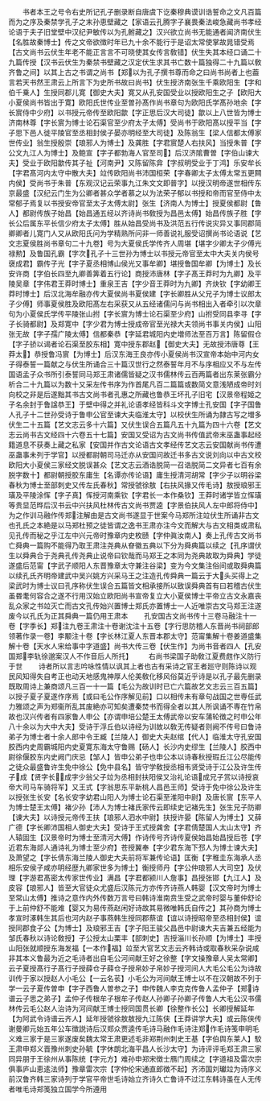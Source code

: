 <!-- { "loadSidebar": true } -->
　　书者本王之号令右史所记孔子删录断自唐虞下讫秦穆典谟训诰誓命之文凡百篇而为之序及秦禁学孔子之末孙恵壁藏之【家语云孔腾字子襄畏秦法峻急藏尚书孝经论语于夫子旧堂壁中汉纪尹敏传以为孔鲋藏之】汉兴欲立尚书无能通者闻济南伏生【名胜故秦博士】传之文帝欲徴时年已九十余不能行于是诏太常使掌故晁错受焉【古文尚书云伏生年老不能正言言不可晓使其女传言敎错】伏生失其本经口诵二十九篇传授【汉书云伏生为秦禁书壁藏之汉定伏生求其书亡数十篇独得二十九篇以敎齐鲁之间】以其上古之书谓之尚书【郑以为孔子撰书尊而命之曰尚书尚者上也葢言若天书然王肃云上所言下为史所书故曰尚书】伏生授济南张生千乘欧阳生【字和伯千乗人】生授同郡儿寛【御史大夫】寛又从孔安国受业以授欧阳生之子【欧阳大小夏侯尚书皆出于寛】欧阳氏世传业至曽孙髙作尚书章句为欧阳氏学髙孙地余【字长賔侍中少府】以书授元帝传至欧阳歙【字正思后汉大司徒】歙以上八世皆为博士济南林尊【字长賔为博士论石渠官至少府太子太傅】受尚书于欧阳髙以授平当【字子思下邑人徙平陵官至丞相封侯子晏亦明经至大司徒】及陈翁生【梁人信都太傅家世传业】翁生授殷崇【琅邪人为博士】及龚胜【字君賔楚人右扶风】当授朱普【字公文九江人为博士】及鲍宣【字子都勃海人官至司】后汉济隂曹曽【字伯山谏大夫】受业于欧阳歙传其子祉【河南尹】又陈留陈弇【字叔明受业于丁鸿】乐安牟长【字君髙河内太守中散大夫】竝传欧阳尚书沛国桓荣【字春卿太子太傅太常五更闗内侯】受尚书于朱普【东观汉记云荣事九江朱文文即普字】以授汉明帝遂世相传东京最盛【汉纪云门生为公卿者甚众学者慕之以为法荣子郁以书授和帝而官至侍中太常郁子焉复以书授安帝官至太子太傅太尉】张生【济南人为博士】授夏侯都尉【鲁人】都尉传族子始昌【始昌通五经以齐诗尚书敎授为昌邑太傅】始昌传族子胜【字长公后属东平长信少府太子太傅】胜从始昌受尚书及洪范五行传说灾异又事同郡简卿卿者儿寛门人又从欧阳氏问为学精熟所问非一师善说礼服受诏撰尚书论语说【艺文志夏侯胜尚书章句二十九卷】号为大夏侯氏学传齐人周堪【堪字少卿太子少傅光禄勲】及鲁国孔霸【字次孔子十三世孙为博士以书授元帝官至太中大夫关内侯号襃成君】霸传子光【字子夏丞相博山侯光又事牟卿】堪授鲁国牟卿【为博士】及长安许商【字伯长四至九卿善筭着五行论】商授沛唐林【字子髙王莽时为九卿】及平陵吴章【字伟君王莽时博士】重泉王吉【字少音王莽时为九卿】齐炔钦【字幼卿王莽时博士】后汉北海牟融亦传大夏侯尚书夏侯建【字长卿胜从父兄子为博士议郎太子少傅】师事夏侯胜及欧阳髙左右采获又从五经诸儒问与尚书相出入者牵引以次章句为小夏侯氏学传平陵张山拊【字长賔为博士论石渠至少府】山拊受同县李寻【字子长骑都尉】及郑寛中【字少君为博士授成帝官至光禄大夫领尚书事关内侯】山阳张无故【字子孺广陵太傅】信都秦恭【字延君城阳内史増师法至百万言】陈留假仓【字子骄以谒者论石渠至胶东相】寛中授东郡赵【御史大夫】无故授沛唐尊【王莽太】恭授鲁冯賔【为博士】后汉东海王良亦传小夏侯尚书汉宣帝本始中河内女子得泰誓一篇献之与伏生所诵合三十篇汉世行之然泰誓年月不与序相应又不与左传国语孟子众书所引泰誓同马郑王肃诸儒皆疑之汉书儒林传云百两篇者出东莱张霸分析合二十九篇以为数十又采左传书序为作首尾凡百二篇篇或数简文意浅陋成帝时刘向校之非是后遂黜其书古文尚书者孔惠之所藏也鲁恭王坏孔子旧宅【汉景帝程姬之子名余封于鲁諡恭王】于壁中得之并礼论语孝经皆科斗文字博士孔安国【字子国鲁人孔子十二世孙受诗于鲁申公官至谏大夫临淮太守】以校伏生所诵为隷古写之増多伏生二十五篇【艺文志云多十六篇】又伏生误合五篇凡五十九篇为四十六卷【艺文志云尚书古文经四十六卷五十七篇】安国又受诏为古文尚书传值武帝末巫蛊事起经籍道息不获奏上藏之私家【安国并作古文论语古文孝经传艺文志云安国献尚书传遭巫蛊事未列于学官】以授都尉朝司马迁亦从安国问故迁书多古文说刘向以中古文校欧阳大小夏侯三家经文脱误甚众【艺文志云酒诰脱简一召诰脱简二文异者七百有余脱字数十】都尉朝授胶东庸生【名谭亦传论语】庸生授清河胡常【字少子以明谷梁春秋为博士至部刺史又传左氏春秋】常授虢徐敖【右扶风掾又传毛诗】敖授琅邪王璜及平陵涂恽【字子真】恽授河南乘钦【字君长一本作桑钦】王莽时诸学皆立恽璜等贵显范晔后汉书云中兴扶风杜林传古文尚书贾逵【字景伯扶风人左中郎将侍中】为之作训马融作传郑注解由是古文尚书遂显于世案今马郑所注竝伏生所诵非古文也孔氏之本絶是以马郑杜预之徒皆谓之逸书王肃亦注今文而解大与古文相类或肃私见孔传而秘之乎江左中兴元帝时豫章内史枚赜【字仲眞汝南人】奏上孔传古文尚书亡舜典一篇购不能得乃取王肃注尧典从眘徽五典以下分为舜典篇以续之【孔序谓伏生以舜典合于尧典孔传尧典止说帝曰钦哉而马郑王之本同为尧典故取为舜典】学徒遂盛后范甯【字武子顺阳人东晋豫章太守兼注谷梁】变为今文集注俗间或取舜典篇以续孔氏齐明帝建武中吴兴姚方兴采马王之注造孔传舜典一篇云于大头买得上之梁武时为博士议曰孔序称伏生误合五篇皆文相承接所以致误舜典首有曰若稽古伏生虽昬耄何容合之遂不行用汉始立欧阳尚书宣帝复立大小夏侯博士平帝立古文永嘉丧乱众家之书竝灭亡而古文孔传始兴置博士郑氏亦置博士一人近唯崇古文马郑王注遂废今以孔氏为正其舜典一篇仍用王肃本
　　孔安国古文尚书传十三卷马融注十一卷【字季长】郑注九卷王肃注十卷谢沈注十五卷【字行思防稽人东晋尚书祠部郎领著作录一卷】李颙注十卷【字长林江夏人东晋本郡太守】范甯集解十卷姜道盛集解十卷【天水人宋给事中字道盛】尚书大传三卷【伏生作】为尚书音者四人【孔安国郑李轨徐邈案汉人不作音后人所托】
　　右尚书梁国子助敎江夏费甝作义防行于世
　　诗者所以言志吟咏性情以讽其上者也古有采诗之官王者廵守则陈诗以观民风知得失自考正也动天地感鬼神厚人伦美敎化移风俗莫近乎诗是以孔子最先删录既取周诗上兼商颂凡三百一十一篇【毛公为故训时已亡六篇故艺文志云三百五篇】以授子夏子夏遂作序焉【或曰毛公作序解见前】口以相传未有章句战国之世専任武力雅颂之声为郑衞所乱其废絶亦可知矣遭秦焚书而得全者以其人所讽诵不専在竹帛故也汉兴传者有四家鲁人申公【亦谓申培公楚王太傅武帝以安车蒲轮徴之时申公年八十余以为大中大夫】受诗于浮丘伯以诗经为训故以敎无传疑者则阙不传号曰鲁诗弟子为博士者十余人郎中令王臧【兰陵人】御史大夫赵绾【代人】临淮太守孔安国胶西内史周霸城阳内史夏寛东海太守鲁赐【砀人】长沙内史缪生【兰陵人】胶西中尉徐偃胶东内史阙门庆忌【邹人】皆申公弟子也申公本以诗春秋授瑕丘江公尽能传之徒众最盛鲁许生免中徐公【免中县名】皆守学敎授丞相韦贤受诗于江公及许生传子成【贤字长成字少翁父子竝为丞相封扶阳侯又治礼论语成兄子赏以诗授哀帝大司马车骑将军】又王式【字翁思东平新桃人昌邑王师】受诗于免中徐公及许生以授张生长安【名长安字幼君山阳人为博士论石渠至淮阳中尉】及唐长賔【东平人为博士楚王太傅】褚少孙【沛人为博士褚氏家传云即续史记褚先生】张生兄子防卿【谏大夫】以诗授元帝传王扶【琅邪人泗水中尉】扶授许晏【陈留人为博士】又薛广德【字长卿沛国相人御史大夫】受诗于王式授龚舍【字君倩楚国人太山太守】齐人辕固生【汉景帝时为博士至清河大傅】作诗传号齐诗传夏侯始昌始昌授后苍【字近君东海郯人通诗礼为博士至少府】苍授翼奉【字少君东海下邳人为博士谏大夫】及萧望之【字长倩东海兰陵人御史大夫前将军兼传论语】匡衡【字稚圭东海承人丞相乐安侯子咸亦明经歴九卿家世多为博士】衡授师丹【字公仲琅邪人大司空】及伏理【字游君髙密太传家世传业】满昌【字君都颍川人詹事】昌授张邯【九江人】及皮容【琅邪人】皆至大官徒众尤盛后汉陈元方亦传齐诗燕人韩婴【汉文帝时为博士至常山太傅】推诗之意作内外传数万言号曰韩诗淮南贲生受之武帝时婴与董仲舒论于上前仲舒不能难【婴又为易传燕赵闲好诗故其易微唯韩氏自传之】其孙商为博士孝宣时涿韩生其后也河内赵子事燕韩生授同郡蔡谊【谊以诗授昭帝至丞相封侯】谊授同郡食子公【为博士】及琅邪王吉【字子阳王骏父昌邑中尉谏大夫吉兼五经能为邹氏春秋以诗论敎授】子公授太山栗丰【部刺史】吉授淄川长孙顺【为博士】丰授山阳张就顺授东海发福【一本作福】竝至大官艺文志云齐韩诗或取春秋采杂说咸非其本义鲁最为近之毛诗者出自毛公河间献王好之徐整【字文操豫章人吴太常卿】云子夏授髙行子髙行子授薛仓子薛仓子授帛妙子帛妙子授河间人大毛公毛公为诗故训传于家以授赵人小毛公【一云名苌】小毛公为河间献王博士以不在汉朝故不列于学一云子夏传曽申【字子西鲁人曽参之子】申传魏人李克克传鲁人孟仲子【郑诗谱云子思之弟子】孟仲子传根牟子根牟子传赵人孙卿子孙卿子传鲁人大毛公汉书儒林传云毛公赵人治诗为河间献王博士授同国贯长卿【徐整作长公】长卿授解延年【为阿武令诗谱云齐人】延年授虢徐敖敖授九江陈侠【王莽讲学大夫】或云陈侠传谢曼卿元始五年公车徴説诗后汉郑众贾逵传毛诗马融作毛诗注郑作毛诗笺申明毛义难三家于是三家遂废矣魏太常王肃更述毛非郑荆州刺史王基【字伯舆东莱人】駮王肃申郑义晋豫州刺史孙毓【字休朗北海平昌人长沙太守】为诗评评毛郑王肃三家同异朋于王徐州从事陈统【字元方】难孙申郑宋徴士鴈门周续之【字道祖及雷次宗俱事庐山恵逺法师】豫章雷次宗【字仲伦宋通直郎徴不起】齐沛国刘瓛竝为诗序义前汉鲁齐韩三家诗列于学官平帝世毛诗始立齐诗久亡鲁诗不过江东韩诗虽在人无传者唯毛诗郑笺独立国学今所遵用
